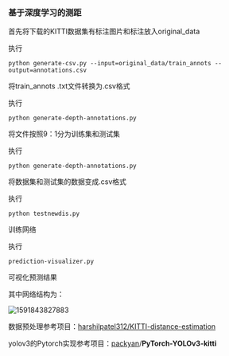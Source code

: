### 基于深度学习的测距

首先将下载的KITTI数据集有标注图片和标注放入original_data

执行

```
python generate-csv.py --input=original_data/train_annots --output=annotations.csv
```

将train_annots .txt文件转换为.csv格式

执行

```
python generate-depth-annotations.py
```

将文件按照9：1分为训练集和测试集

执行

```
python generate-depth-annotations.py
```

将数据集和测试集的数据变成.csv格式

执行

```
python testnewdis.py 
```

训练网络

执行

```
prediction-visualizer.py
```

可视化预测结果

其中网络结构为：

![1591843827883](C:\Users\blair\AppData\Roaming\Typora\typora-user-images\1591843827883.png)

数据预处理参考项目：[harshilpatel312/KITTI-distance-estimation](https://github.com/harshilpatel312/KITTI-distance-estimation)

yolov3的Pytorch实现参考项目：[packyan](https://github.com/packyan)/**PyTorch-YOLOv3-kitti**


  